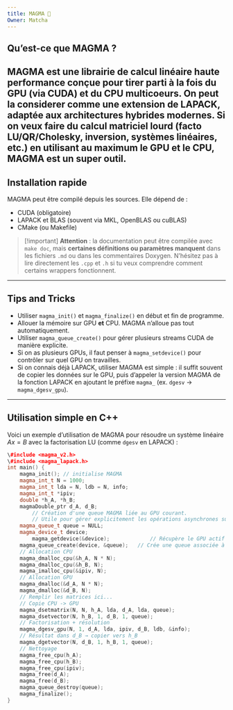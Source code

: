 ```yaml
---
title: MAGMA 🌋
Owner: Matcha
---
```

## Qu’est-ce que MAGMA ?
  
MAGMA est une **librairie de calcul linéaire haute performance** conçue pour tirer parti à la fois du **GPU** (via CUDA) et du **CPU multicoeurs**. On peut la considerer comme une extension de LAPACK, adaptée aux architectures hybrides modernes.
Si on veux faire du calcul matriciel lourd (facto LU/QR/Cholesky, inversion, systèmes linéaires, etc.) en utilisant au maximum le GPU **et** le CPU, MAGMA est un super outil.
---
## Installation rapide
MAGMA peut être compilé depuis les sources. Elle dépend de :
- CUDA (obligatoire)
- LAPACK et BLAS (souvent via MKL, OpenBLAS ou cuBLAS)
- CMake (ou Makefile)

> [!important] **Attention** : la documentation peut être compilée avec `make doc`, mais **certaines définitions ou paramètres manquent** dans les fichiers `.md` ou dans les commentaires Doxygen. N’hésitez pas à lire directement les `.cpp` et `.h` si tu veux comprendre comment certains wrappers fonctionnent.
---
## Tips and Tricks
- Utiliser `magma_init()` et `magma_finalize()` en début et fin de programme.
- Allouer la mémoire sur GPU **et** CPU. MAGMA n’alloue pas tout automatiquement.
- Utiliser `magma_queue_create()` pour gérer plusieurs streams CUDA de manière explicite.
- Si on as plusieurs GPUs, il faut penser à `magma_setdevice()` pour contrôler sur quel GPU on travailles.
- Si on connais déjà LAPACK, utiliser MAGMA est simple : il suffit souvent de copier les données sur le GPU, puis d’appeler la version MAGMA de la fonction LAPACK en ajoutant le préfixe `magma_` (ex. `dgesv` → `magma_dgesv_gpu`).
  
---
## Utilisation simple en C++
Voici un exemple d’utilisation de MAGMA pour résoudre un système linéaire $Ax = B$ avec la factorisation LU (comme `dgesv` en LAPACK) :
```C++
\#include <magma_v2.h>
\#include <magma_lapack.h>
int main() {
    magma_init(); // initialise MAGMA
    magma_int_t N = 1000;
    magma_int_t lda = N, ldb = N, info;
    magma_int_t *ipiv;
    double *h_A, *h_B;
    magmaDouble_ptr d_A, d_B;
		// Création d'une queue MAGMA liée au GPU courant.
		// Utile pour gérer explicitement les opérations asynchrones sur le GPU.
    magma_queue_t queue = NULL;
    magma_device_t device;
		magma_getdevice(&device);             // Récupère le GPU actif
    magma_queue_create(device, &queue);   // Crée une queue associée à ce GPU
    // Allocation CPU
    magma_dmalloc_cpu(&h_A, N * N);
    magma_dmalloc_cpu(&h_B, N);
    magma_imalloc_cpu(&ipiv, N);
    // Allocation GPU
    magma_dmalloc(&d_A, N * N);
    magma_dmalloc(&d_B, N);
    // Remplir les matrices ici...
    // Copie CPU -> GPU
    magma_dsetmatrix(N, N, h_A, lda, d_A, lda, queue);
    magma_dsetvector(N, h_B, 1, d_B, 1, queue);
    // Factorisation + résolution
    magma_dgesv_gpu(N, 1, d_A, lda, ipiv, d_B, ldb, &info);
    // Résultat dans d_B → copier vers h_B
    magma_dgetvector(N, d_B, 1, h_B, 1, queue);
    // Nettoyage
    magma_free_cpu(h_A);
    magma_free_cpu(h_B);
    magma_free_cpu(ipiv);
    magma_free(d_A);
    magma_free(d_B);
    magma_queue_destroy(queue);
    magma_finalize();
}
```

